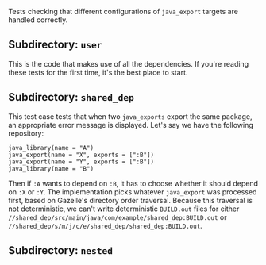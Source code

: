 Tests checking that different configurations of `java_export` targets are handled correctly.

## Subdirectory: `user`

This is the code that makes use of all the dependencies.
If you're reading these tests for the first time, it's the best place to start.

## Subdirectory: `shared_dep`

This test case tests that when two `java_exports` export the same package, an appropriate error message is displayed.
Let's say we have the following repository:

```starlark
java_library(name = "A")
java_export(name = "X", exports = [":B"])
java_export(name = "Y", exports = [":B"])
java_library(name = "B")
```

Then if `:A` wants to depend on `:B`, it has to choose whether it should depend on `:X` or `:Y`.
The implementation picks whatever `java_export` was processed first, based on Gazelle's directory order traversal.
Because this traversal is not deterministic, we can't write deterministic `BUILD.out` files for either `//shared_dep/src/main/java/com/example/shared_dep:BUILD.out` or `//shared_dep/s/m/j/c/e/shared_dep/shared_dep:BUILD.out`.

## Subdirectory: `nested`
